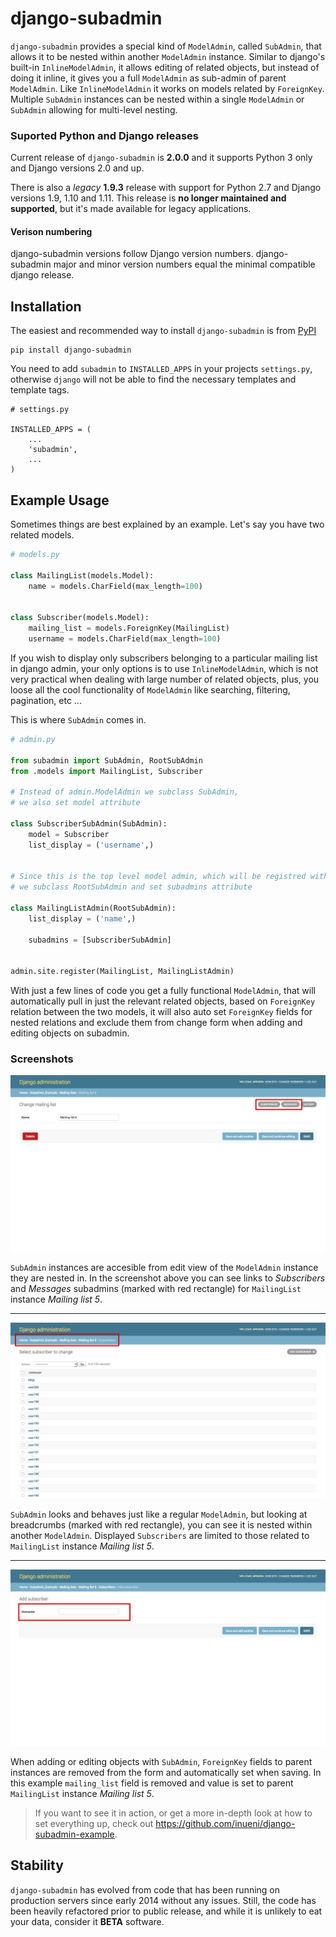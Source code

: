 # django-subadmin

`django-subadmin` provides a special kind of `ModelAdmin`, called `SubAdmin`, that allows it to be nested within another `ModelAdmin` instance. Similar to django's built-in `InlineModelAdmin`, it allows editing of related objects, but instead of doing it inline, it gives you a full `ModelAdmin` as sub-admin of parent `ModelAdmin`. Like `InlineModelAdmin` it works on models related by `ForeignKey`. Multiple `SubAdmin` instances can be nested within a single `ModelAdmin` or `SubAdmin` allowing for multi-level nesting.

### Suported Python and Django releases

Current release of `django-subadmin` is **2.0.0** and it supports Python 3 only and Django versions 2.0 and up.

There is also a *legacy* **1.9.3** release with support for Python 2.7 and Django versions 1.9, 1.10 and 1.11. This release is **no longer maintained and supported**, but it's made available for legacy applications.

#### Verison numbering

django-subadmin versions follow Django version numbers. django-subadmin major and minor version numbers equal the minimal compatible django release.

## Installation

The easiest and recommended way to install `django-subadmin` is from [PyPI](https://pypi.python.org/pypi/django-subadmin)

```
pip install django-subadmin
```

You need to add `subadmin` to `INSTALLED_APPS` in your projects `settings.py`, otherwise `django` will not be able to find the necessary templates and template tags.

```
# settings.py

INSTALLED_APPS = (
    ...
    'subadmin',
    ...
)
```

## Example Usage

Sometimes things are best explained by an example. Let's say you have two related models.

```python
# models.py

class MailingList(models.Model):
    name = models.CharField(max_length=100)


class Subscriber(models.Model):
    mailing_list = models.ForeignKey(MailingList)
    username = models.CharField(max_length=100)
```

If you wish to display only subscribers belonging to a particular mailing list in django admin, your only options is to use `InlineModelAdmin`, which is not very practical when dealing with large number of related objects, plus, you loose all the cool functionality of `ModelAdmin` like searching, filtering, pagination, etc ...

This is where `SubAdmin` comes in.

```python
# admin.py

from subadmin import SubAdmin, RootSubAdmin
from .models import MailingList, Subscriber

# Instead of admin.ModelAdmin we subclass SubAdmin,
# we also set model attribute

class SubscriberSubAdmin(SubAdmin): 
    model = Subscriber
    list_display = ('username',)


# Since this is the top level model admin, which will be registred with admin.site,
# we subclass RootSubAdmin and set subadmins attribute

class MailingListAdmin(RootSubAdmin):
    list_display = ('name',)

    subadmins = [SubscriberSubAdmin]
    

admin.site.register(MailingList, MailingListAdmin)
```

With just a few lines of code you get a fully functional `ModelAdmin`, that will automatically pull in just the relevant related objects, based on `ForeignKey` relation between the two models, it will also auto set `ForeignKey` fields for nested relations and exclude them from change form when adding and editing objects on subadmin.

### Screenshots

![alt text](https://github.com/inueni/django-subadmin-example/raw/master/screenshots/subadmin_screenshot_1.png?raw=true)

 `SubAdmin` instances are accesible from edit view of the `ModelAdmin` instance they are nested in. In the screenshot above you can see links to _Subscribers_ and _Messages_ subadmins (marked with red rectangle) for `MailingList` instance _Mailing list 5_.

---

![alt text](https://github.com/inueni/django-subadmin-example/raw/master/screenshots/subadmin_screenshot_2.png?raw=true)

 `SubAdmin` looks and behaves just like a regular `ModelAdmin`, but looking at breadcrumbs (marked with red rectangle), you can see it is nested within another `ModelAdmin`. Displayed `Subscribers` are limited to those related to `MailingList` instance _Mailing list 5_.

---

 ![alt text](https://github.com/inueni/django-subadmin-example/raw/master/screenshots/subadmin_screenshot_3.png?raw=true)

When adding or editing objects with `SubAdmin`, `ForeignKey` fields to parent instances are removed from the form and automatically set when saving. In this example `mailing_list` field is removed and value is set to parent `MailingList` instance _Mailing list 5_.

> If you want to see it in action, or get a more in-depth look at how to set everything up, check out <https://github.com/inueni/django-subadmin-example>.


## Stability

`django-subadmin` has evolved from code that has been running on production servers since early 2014 without any issues. Still, the code has been heavily refactored prior to public release, and while it is unlikely to eat your data, consider it **BETA** software.
